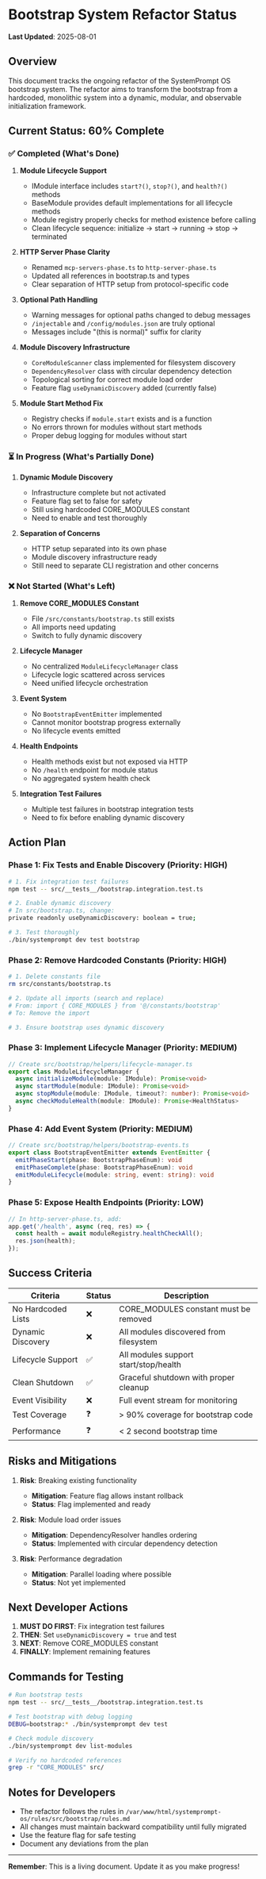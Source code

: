 # Bootstrap System Refactor Status

**Last Updated**: 2025-08-01

## Overview

This document tracks the ongoing refactor of the SystemPrompt OS bootstrap system. The refactor aims to transform the bootstrap from a hardcoded, monolithic system into a dynamic, modular, and observable initialization framework.

## Current Status: 60% Complete

### ✅ Completed (What's Done)

1. **Module Lifecycle Support**
   - IModule interface includes `start?()`, `stop?()`, and `health?()` methods
   - BaseModule provides default implementations for all lifecycle methods
   - Module registry properly checks for method existence before calling
   - Clean lifecycle sequence: initialize → start → running → stop → terminated

2. **HTTP Server Phase Clarity**
   - Renamed `mcp-servers-phase.ts` to `http-server-phase.ts`
   - Updated all references in bootstrap.ts and types
   - Clear separation of HTTP setup from protocol-specific code

3. **Optional Path Handling**
   - Warning messages for optional paths changed to debug messages
   - `/injectable` and `/config/modules.json` are truly optional
   - Messages include "(this is normal)" suffix for clarity

4. **Module Discovery Infrastructure**
   - `CoreModuleScanner` class implemented for filesystem discovery
   - `DependencyResolver` class with circular dependency detection
   - Topological sorting for correct module load order
   - Feature flag `useDynamicDiscovery` added (currently false)

5. **Module Start Method Fix**
   - Registry checks if `module.start` exists and is a function
   - No errors thrown for modules without start methods
   - Proper debug logging for modules without start

### ⏳ In Progress (What's Partially Done)

1. **Dynamic Module Discovery**
   - Infrastructure complete but not activated
   - Feature flag set to false for safety
   - Still using hardcoded CORE_MODULES constant
   - Need to enable and test thoroughly

2. **Separation of Concerns**
   - HTTP setup separated into its own phase
   - Module discovery infrastructure ready
   - Still need to separate CLI registration and other concerns

### ❌ Not Started (What's Left)

1. **Remove CORE_MODULES Constant**
   - File `/src/constants/bootstrap.ts` still exists
   - All imports need updating
   - Switch to fully dynamic discovery

2. **Lifecycle Manager**
   - No centralized `ModuleLifecycleManager` class
   - Lifecycle logic scattered across services
   - Need unified lifecycle orchestration

3. **Event System**
   - No `BootstrapEventEmitter` implemented
   - Cannot monitor bootstrap progress externally
   - No lifecycle events emitted

4. **Health Endpoints**
   - Health methods exist but not exposed via HTTP
   - No `/health` endpoint for module status
   - No aggregated system health check

5. **Integration Test Failures**
   - Multiple test failures in bootstrap integration tests
   - Need to fix before enabling dynamic discovery

## Action Plan

### Phase 1: Fix Tests and Enable Discovery (Priority: HIGH)
```bash
# 1. Fix integration test failures
npm test -- src/__tests__/bootstrap.integration.test.ts

# 2. Enable dynamic discovery
# In src/bootstrap.ts, change:
private readonly useDynamicDiscovery: boolean = true;

# 3. Test thoroughly
./bin/systemprompt dev test bootstrap
```

### Phase 2: Remove Hardcoded Constants (Priority: HIGH)
```bash
# 1. Delete constants file
rm src/constants/bootstrap.ts

# 2. Update all imports (search and replace)
# From: import { CORE_MODULES } from '@/constants/bootstrap'
# To: Remove the import

# 3. Ensure bootstrap uses dynamic discovery
```

### Phase 3: Implement Lifecycle Manager (Priority: MEDIUM)
```typescript
// Create src/bootstrap/helpers/lifecycle-manager.ts
export class ModuleLifecycleManager {
  async initializeModule(module: IModule): Promise<void>
  async startModule(module: IModule): Promise<void>
  async stopModule(module: IModule, timeout?: number): Promise<void>
  async checkModuleHealth(module: IModule): Promise<HealthStatus>
}
```

### Phase 4: Add Event System (Priority: MEDIUM)
```typescript
// Create src/bootstrap/helpers/bootstrap-events.ts
export class BootstrapEventEmitter extends EventEmitter {
  emitPhaseStart(phase: BootstrapPhaseEnum): void
  emitPhaseComplete(phase: BootstrapPhaseEnum): void
  emitModuleLifecycle(module: string, event: string): void
}
```

### Phase 5: Expose Health Endpoints (Priority: LOW)
```typescript
// In http-server-phase.ts, add:
app.get('/health', async (req, res) => {
  const health = await moduleRegistry.healthCheckAll();
  res.json(health);
});
```

## Success Criteria

| Criteria | Status | Description |
|----------|--------|-------------|
| No Hardcoded Lists | ❌ | CORE_MODULES constant must be removed |
| Dynamic Discovery | ❌ | All modules discovered from filesystem |
| Lifecycle Support | ✅ | All modules support start/stop/health |
| Clean Shutdown | ✅ | Graceful shutdown with proper cleanup |
| Event Visibility | ❌ | Full event stream for monitoring |
| Test Coverage | ❓ | > 90% coverage for bootstrap code |
| Performance | ❓ | < 2 second bootstrap time |

## Risks and Mitigations

1. **Risk**: Breaking existing functionality
   - **Mitigation**: Feature flag allows instant rollback
   - **Status**: Flag implemented and ready

2. **Risk**: Module load order issues
   - **Mitigation**: DependencyResolver handles ordering
   - **Status**: Implemented with circular dependency detection

3. **Risk**: Performance degradation
   - **Mitigation**: Parallel loading where possible
   - **Status**: Not yet implemented

## Next Developer Actions

1. **MUST DO FIRST**: Fix integration test failures
2. **THEN**: Set `useDynamicDiscovery = true` and test
3. **NEXT**: Remove CORE_MODULES constant
4. **FINALLY**: Implement remaining features

## Commands for Testing

```bash
# Run bootstrap tests
npm test -- src/__tests__/bootstrap.integration.test.ts

# Test bootstrap with debug logging
DEBUG=bootstrap:* ./bin/systemprompt dev test

# Check module discovery
./bin/systemprompt dev list-modules

# Verify no hardcoded references
grep -r "CORE_MODULES" src/
```

## Notes for Developers

- The refactor follows the rules in `/var/www/html/systemprompt-os/rules/src/bootstrap/rules.md`
- All changes must maintain backward compatibility until fully migrated
- Use the feature flag for safe testing
- Document any deviations from the plan

---

**Remember**: This is a living document. Update it as you make progress!